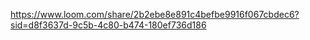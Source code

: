 https://www.loom.com/share/2b2ebe8e891c4befbe9916f067cbdec6?sid=d8f3637d-9c5b-4c80-b474-180ef736d186
